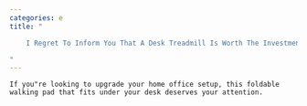 ```yaml
---
categories: e
title: "

    I Regret To Inform You That A Desk Treadmill Is Worth The Investment

"
---
```



    If you"re looking to upgrade your home office setup, this foldable walking pad that fits under your desk deserves your attention.

